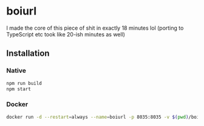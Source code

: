 # boiurl
I made the core of this piece of shit in exactly 18 minutes lol (porting to TypeScript etc took like 20-ish minutes as well)

## Installation
### Native
```sh
npm run build
npm start
```
### Docker
```sh
docker run -d --restart=always --name=boiurl -p 8035:8035 -v $(pwd)/boiurl-data:/data sys256/boiurl:latest
```
